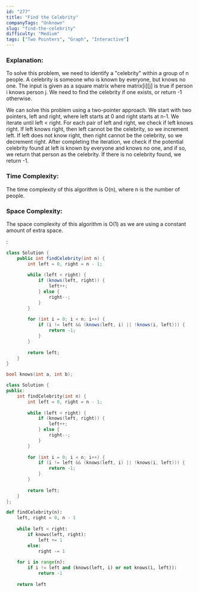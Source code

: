 ```yaml
---
id: "277"
title: "Find the Celebrity"
companyTags: "Unknown"
slug: "find-the-celebrity"
difficulty: "Medium"
tags: ["Two Pointers", "Graph", "Interactive"]
---
```


### Explanation:
To solve this problem, we need to identify a "celebrity" within a group of n people. A celebrity is someone who is known by everyone, but knows no one. The input is given as a square matrix where matrix[i][j] is true if person i knows person j. We need to find the celebrity if one exists, or return -1 otherwise.

We can solve this problem using a two-pointer approach. We start with two pointers, left and right, where left starts at 0 and right starts at n-1. We iterate until left < right. For each pair of left and right, we check if left knows right. If left knows right, then left cannot be the celebrity, so we increment left. If left does not know right, then right cannot be the celebrity, so we decrement right. After completing the iteration, we check if the potential celebrity found at left is known by everyone and knows no one, and if so, we return that person as the celebrity. If there is no celebrity found, we return -1.

### Time Complexity:
The time complexity of this algorithm is O(n), where n is the number of people.

### Space Complexity:
The space complexity of this algorithm is O(1) as we are using a constant amount of extra space.

:

```java
class Solution {
    public int findCelebrity(int n) {
        int left = 0, right = n - 1;
        
        while (left < right) {
            if (knows(left, right)) {
                left++;
            } else {
                right--;
            }
        }
        
        for (int i = 0; i < n; i++) {
            if (i != left && (knows(left, i) || !knows(i, left))) {
                return -1;
            }
        }
        
        return left;
    }
}
```

```cpp
bool knows(int a, int b);

class Solution {
public:
    int findCelebrity(int n) {
        int left = 0, right = n - 1;
        
        while (left < right) {
            if (knows(left, right)) {
                left++;
            } else {
                right--;
            }
        }
        
        for (int i = 0; i < n; i++) {
            if (i != left && (knows(left, i) || !knows(i, left))) {
                return -1;
            }
        }
        
        return left;
    }
};
```

```python
def findCelebrity(n):
    left, right = 0, n - 1
    
    while left < right:
        if knows(left, right):
            left += 1
        else:
            right -= 1
    
    for i in range(n):
        if i != left and (knows(left, i) or not knows(i, left)):
            return -1
    
    return left
```